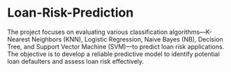 # Loan-Risk-Prediction
The project focuses on evaluating various classification algorithms—K-Nearest Neighbors (KNN), Logistic Regression, Naive Bayes (NB), Decision Tree, and Support Vector Machine (SVM)—to predict loan risk applications. The objective is to develop a reliable predictive model to identify potential loan defaulters and assess loan risk effectively.
